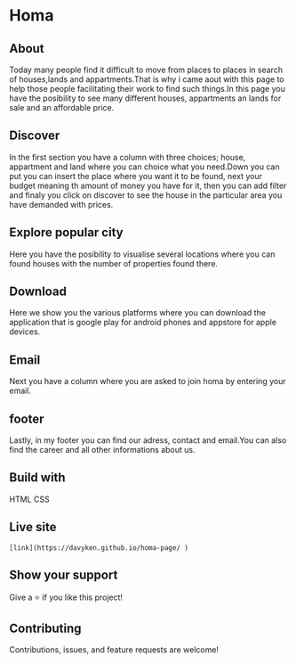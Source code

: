 # Homa
## About
  Today many people find it difficult to move from places to places in search of houses,lands and appartments.That is why i came aout with this page to help those people facilitating their work to find such things.In this page you have the posibility to see many different houses, appartments an lands for sale and an affordable price. 
## Discover
  In the first section you have a column with three choices; house, appartment and land where you can choice what you need.Down you can put you can insert the place where you want it to be found, next your budget meaning th amount of money you have for it, then you can add filter and finaly you click on discover to see the house in the particular area you have demanded with prices.
## Explore popular city
  Here you have the posibility to visualise several locations where you can found houses with the number of properties found there.
## Download
  Here we show you the various platforms where you can download the application that is google play for android phones and appstore for apple devices.
## Email
  Next you have a column where you are asked to join homa by entering your email.
## footer
  Lastly, in my footer you can find our adress, contact and email.You can also find the career and all other informations about us. 
## Build with
   HTML
   CSS
## Live site
    [link](https://davyken.github.io/homa-page/ )
## Show your support
  Give a ⭐️ if you like this project!
## Contributing
  Contributions, issues, and feature requests are welcome!

